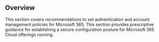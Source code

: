 ## Overview

This section covers recommendations to set authentication and account management policies for Microsoft 365. This section provides prescriptive guidance for establishing a secure configuration posture for Microsoft 365 Cloud offerings running.
